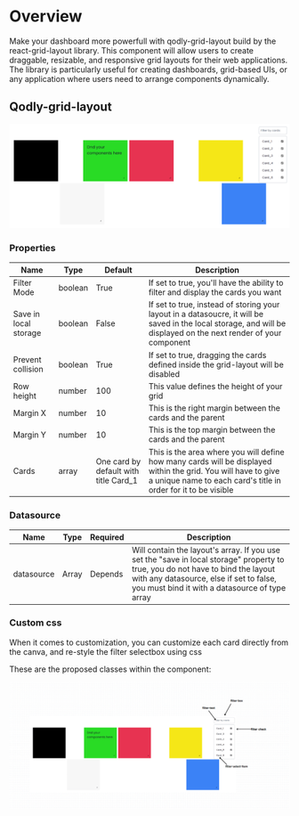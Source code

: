 # Overview

Make your dashboard more powerfull with qodly-grid-layout build by the react-grid-layout library. This component will allow users to create draggable, resizable, and responsive grid layouts for their web applications. The library is particularly useful for creating dashboards, grid-based UIs, or any application where users need to arrange components dynamically.

## Qodly-grid-layout

![gridLayout](https://github.com/metayoub/qodly-grid-layout/blob/develop/public/gridLayout.png)

### Properties

| Name | Type | Default |Description|
| ---- | ---- | ------- | ----------------------------------------------------------------------------------------------------------------------------------------------------------- |  
| Filter Mode | boolean | True | If set to true, you'll have the ability to filter and display the cards you want |
| Save in local storage | boolean | False | If set to true, instead of storing your layout in a datasoucre, it will be saved in the local storage, and will be displayed on the next render of your component | |
| Prevent collision | boolean | True | If set to true, dragging the cards defined inside the grid-layout will be disabled |
| Row height | number | 100 | This value defines the height of your grid |
| Margin X | number | 10 | This is the right margin between the cards and the parent |
| Margin Y | number | 10 | This is the top margin between the cards and the parent |
| Cards | array | One card by default with title Card_1 | This is the area where you will define how many cards will be displayed within the grid. You will have to give a unique name to each card's title in order for it to be visible |

### Datasource

| Name       | Type  | Required | Description |
| ---------- | ----- | -------- | -------------------------------------------------------------------------------------------------------------------------- |
| datasource | Array | Depends | Will contain the layout's array. If you use set the "save in local storage" property to true, you do not have to bind the layout with any datasource, else if set to false, you must bind it with a datasource of type array|

### Custom css

When it comes to customization, you can customize each card directly from the canva, and re-style the filter selectbox using css

These are the proposed classes within the component:

![gridLayout](https://github.com/metayoub/qodly-grid-layout/blob/develop/public/customGrid.png)
